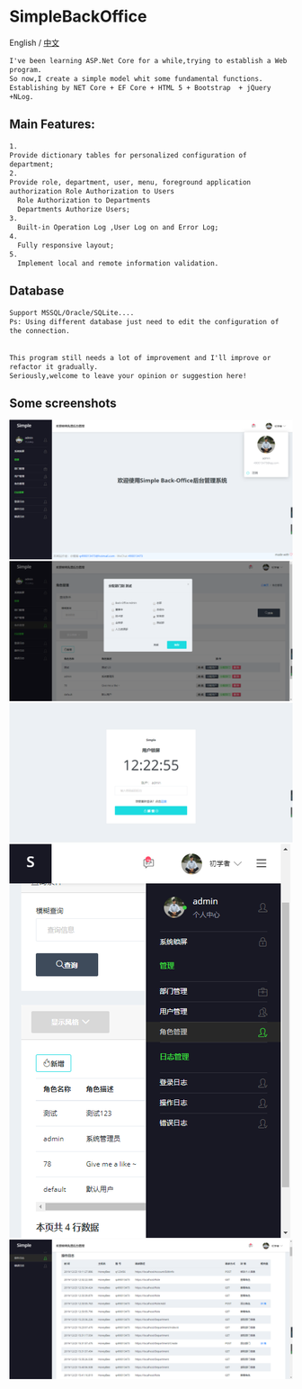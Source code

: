 # SimpleBackOffice
English / [中文](https://github.com/Singway/SimpleBackOffice/blob/master/README-CN.md)
    

    I've been learning ASP.Net Core for a while,trying to establish a Web program.
    So now,I create a simple model whit some fundamental functions.
    Establishing by NET Core + EF Core + HTML 5 + Bootstrap  + jQuery +NLog.
    
  ## Main Features:
    1.
    Provide dictionary tables for personalized configuration of department;
    2.
    Provide role, department, user, menu, foreground application authorization Role Authorization to Users
      Role Authorization to Departments
      Departments Authorize Users;
    3.
      Built-in Operation Log ,User Log on and Error Log;
    4.
      Fully responsive layout;
    5.
      Implement local and remote information validation.
      
  ## Database
    Support MSSQL/Oracle/SQLite....
    Ps: Using different database just need to edit the configuration of the connection.
    
    
    This program still needs a lot of improvement and I'll improve or refactor it gradually.
    Seriously,welcome to leave your opinion or suggestion here!
    
  ## Some screenshots
  
![home](https://github.com/Singway/SimpleBackOffice/blob/master/ReadMe/home.jpg)
![roleDept](https://github.com/Singway/SimpleBackOffice/blob/master/ReadMe/roleDept.png)
![lock](https://github.com/Singway/SimpleBackOffice/blob/master/ReadMe/lock.png)
![phonePage](https://github.com/Singway/SimpleBackOffice/blob/master/ReadMe/phonePage.png)
![errorLog](https://github.com/Singway/SimpleBackOffice/blob/master/ReadMe/errorLog.png)
